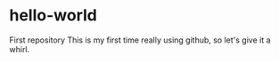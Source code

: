 # hello-world
First repository
This is my first time really using github, so let's give it a whirl. 
